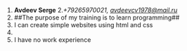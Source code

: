  1. **Avdeev Serge**
2.*+79265970021, avdeevcv1978@mail.ru*
3. ##The purpose of my training is to learn programming##
4. I can create simple websites using html and css
5.
6. I have no work experience

